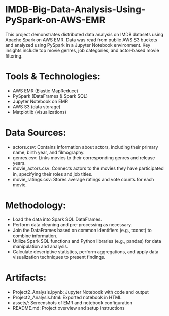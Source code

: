 # IMDB-Big-Data-Analysis-Using-PySpark-on-AWS-EMR

This project demonstrates distributed data analysis on IMDB datasets using Apache Spark on AWS EMR. Data was read from public AWS S3 buckets and analyzed using PySpark in a Jupyter Notebook environment. Key insights include top movie genres, job categories, and actor-based movie filtering.

# Tools & Technologies:

- AWS EMR (Elastic MapReduce)
- PySpark (DataFrames & Spark SQL)
- Jupyter Notebook on EMR
- AWS S3 (data storage)
- Matplotlib (visualizations)

# Data Sources:

- actors.csv: Contains information about actors, including their primary name, birth year, and filmography.
- genres.csv: Links movies to their corresponding genres and release years.
- movie_actors.csv: Connects actors to the movies they have participated in, specifying their roles and job titles.
- movie_ratings.csv: Stores average ratings and vote counts for each movie.

# Methodology:

- Load the data into Spark SQL DataFrames.
- Perform data cleaning and pre-processing as necessary.
- Join the DataFrames based on common identifiers (e.g., tconst) to combine information.
- Utilize Spark SQL functions and Python libraries (e.g., pandas) for data manipulation and analysis.
- Calculate descriptive statistics, perform aggregations, and apply data visualization techniques to present findings.

# Artifacts:

- Project2_Analysis.ipynb: Jupyter Notebook with code and output
- Project2_Analysis.html: Exported notebook in HTML
- assets/: Screenshots of EMR and notebook configuration
- README.md: Project overview and setup instructions
